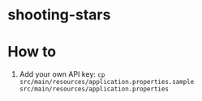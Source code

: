 # shooting-stars

# How to
1. Add your own API key:
    `cp src/main/resources/application.properties.sample src/main/resources/application.properties`